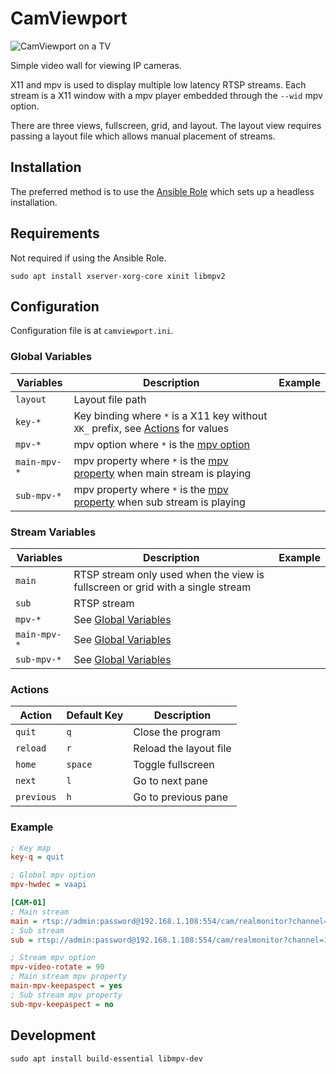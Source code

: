 # CamViewport

![CamViewport on a TV](https://static.gurnain.com/github/camviewport/preview.png "Preview")

Simple video wall for viewing IP cameras.

X11 and mpv is used to display multiple low latency RTSP streams.
Each stream is a X11 window with a mpv player embedded through the `--wid` mpv option.

There are three views, fullscreen, grid, and layout.
The layout view requires passing a layout file which allows manual placement of streams.

## Installation

The preferred method is to use the [Ansible Role](https://github.com/ItsNotGoodName/ansible-role-camviewport) which sets up a headless installation.

## Requirements

Not required if using the Ansible Role.

```
sudo apt install xserver-xorg-core xinit libmpv2
```

## Configuration

Configuration file is at `camviewport.ini`.

### Global Variables

| Variables    | Description                                                                                                        | Example |
| ------------ | ------------------------------------------------------------------------------------------------------------------ | ------- |
| `layout`     | Layout file path                                                                                                   |
| `key-*`      | Key binding where `*` is a X11 key without `XK_` prefix, see [Actions](#actions) for values                        |         |
| `mpv-*`      | mpv option where `*` is the [mpv option](https://mpv.io/manual/master/#options)                                    |         |
| `main-mpv-*` | mpv property where `*` is the [mpv property](https://mpv.io/manual/master/#properties) when main stream is playing |         |
| `sub-mpv-*`  | mpv property where `*` is the [mpv property](https://mpv.io/manual/master/#properties) when sub stream is playing  |         |

### Stream Variables

| Variables    | Description                                                                    | Example |
| ------------ | ------------------------------------------------------------------------------ | ------- |
| `main`       | RTSP stream only used when the view is fullscreen or grid with a single stream |         |
| `sub`        | RTSP stream                                                                    |         |
| `mpv-*`      | See [Global Variables](#global-variables)                                      |         |
| `main-mpv-*` | See [Global Variables](#global-variables)                                      |         |
| `sub-mpv-*`  | See [Global Variables](#global-variables)                                      |         |

### Actions

| Action     | Default Key | Description            |
| ---------- | ----------- | ---------------------- |
| `quit`     | `q`         | Close the program      |
| `reload`   | `r`         | Reload the layout file |
| `home`     | `space`     | Toggle fullscreen      |
| `next`     | `l`         | Go to next pane        |
| `previous` | `h`         | Go to previous pane    |

### Example

```ini
; Key map
key-q = quit

; Global mpv option
mpv-hwdec = vaapi

[CAM-01]
; Main stream
main = rtsp://admin:password@192.168.1.108:554/cam/realmonitor?channel=1&subtype=0
; Sub stream
sub = rtsp://admin:password@192.168.1.108:554/cam/realmonitor?channel=1&subtype=1

; Stream mpv option
mpv-video-rotate = 90
; Main stream mpv property
main-mpv-keepaspect = yes
; Sub stream mpv property
sub-mpv-keepaspect = no
```

## Development

```
sudo apt install build-essential libmpv-dev
```
